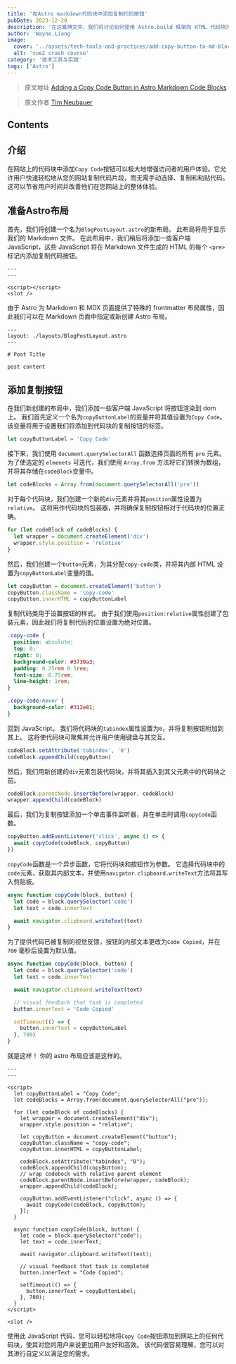 ```yaml
---
title: '在Astro markdown代码块中添加复制代码按钮'
pubDate: 2023-12-20
description: '在这篇博文中，我们将讨论如何使用 Astro.build 框架向 HTML 代码块添加复制代码按钮。但是，提供的 JavaScript 代码也可以在任何其他 HTML 项目中使用。'
author: 'Wayne.Liang'
image:
  cover: '../assets/tech-tools-and-practices/add-copy-button-to-md-block-code.png'
  alt: 'vue2 crash course'
category: '技术工具与实践'
tags: ['Astro']
---
```


> 原文地址 [Adding a Copy Code Button in Astro Markdown Code Blocks](https://timneubauer.dev/blog/copy-code-button-in-astro/)

> 原文作者 [Tim Neubauer](https://timneubauer.dev/)

## Contents

## 介绍

在网站上的代码块中添加`Copy Code`按钮可以极大地增强访问者的用户体验。它允许用户快速轻松地从您的网站复制代码片段，而无需手动选择、复制和粘贴代码。这可以节省用户时间并改善他们在您网站上的整体体验。

## 准备Astro布局

首先，我们将创建一个名为`BlogPostLayout.astro`的新布局。 此布局将用于显示我们的 Markdown 文件。 在此布局中，我们稍后将添加一些客户端 JavaScript，这些 JavaScript 将在 Markdown 文件生成的 HTML 的每个 `<pre>` 标记内添加复制代码按钮。

```astro
---
---

<script></script>
<slot />
```

由于 Astro 为 Markdown 和 MDX 页面提供了特殊的 frontmatter 布局属性，因此我们可以在 Markdown 页面中指定或新创建 Astro 布局。

```astro
---
layout: ./layouts/BlogPostLayout.astro
---

# Post Title

post content
```

## 添加复制按钮

在我们新创建的布局中，我们添加一些客户端 JavaScript 将按钮渲染到 dom 上。 我们首先定义一个名为`copyButtonLabel`的变量并将其值设置为`Copy Code`。 该变量将用于设置我们将添加到代码块的复制按钮的标签。

```javascript
let copyButtonLabel = 'Copy Code'
```

接下来，我们使用 `document.querySelectorAll` 函数选择页面的所有 `pre` 元素。 为了使选定的 `elmenets` 可迭代，我们使用 `Array.from` 方法将它们转换为数组，并将其存储在`codeBlock`变量中。

```javascript
let codeBlocks = Array.from(document.querySelectorAll('pre'))
```

对于每个代码块，我们创建一个新的`div`元素并将其`position`属性设置为`relative`。 这将用作代码块的包装器，并将确保复制按钮相对于代码块的位置正确。

```javascript
for (let codeBlock of codeBlocks) {
  let wrapper = document.createElement('div')
  wrapper.style.position = 'relative'
}
```

然后，我们创建一个`button`元素，为其分配`copy-code`类，并将其内部 HTML 设置为`copyButtonLabel`变量的值。

```javascript
let copyButton = document.createElement('button')
copyButton.className = 'copy-code'
copyButton.innerHTML = copyButtonLabel
```

复制代码类用于设置按钮的样式。 由于我们使用`position:relative`属性创建了包装元素，因此我们将复制代码的位置设置为绝对位置。

```css
.copy-code {
  position: absolute;
  top: 0;
  right: 0;
  background-color: #3730a3;
  padding: 0.25rem 0.5rem;
  font-size: 0.75rem;
  line-height: 1rem;
}

.copy-code:hover {
  background-color: #312e81;
}
```

回到 JavaScript。 我们将代码块的`tabindex`属性设置为`0`，并将复制按钮附加到其上。 这将使代码块可聚焦并允许用户使用键盘与其交互。

```javascript
codeBlock.setAttribute('tabindex', '0')
codeBlock.appendChild(copyButton)
```

然后，我们用新创建的`div`元素包装代码块，并将其插入到其父元素中的代码块之前。

```javascript
codeBlock.parentNode.insertBefore(wrapper, codeBlock)
wrapper.appendChild(codeBlock)
```

最后，我们为复制按钮添加一个单击事件监听器，并在单击时调用`copyCode`函数。

```javascript
copyButton.addEventListener('click', async () => {
  await copyCode(codeBlock, copyButton)
})
```

`copyCode`函数是一个异步函数，它将代码块和按钮作为参数。 它选择代码块中的`code`元素，获取其内部文本，并使用`navigator.clipboard.writeText`方法将其写入剪贴板。

```javascript
async function copyCode(block, button) {
  let code = block.querySelector('code')
  let text = code.innerText

  await navigator.clipboard.writeText(text)
}
```

为了提供代码已被复制的视觉反馈，按钮的内部文本更改为`Code Copied`，并在 `700` 毫秒后设置为默认值。

```javascript
async function copyCode(block, button) {
  let code = block.querySelector('code')
  let text = code.innerText

  await navigator.clipboard.writeText(text)

  // visual feedback that task is completed
  button.innerText = 'Code Copied'

  setTimeout(() => {
    button.innerText = copyButtonLabel
  }, 700)
}
```

就是这样！ 你的 astro 布局应该是这样的。

```astro
---
---

<script>
  let copyButtonLabel = "Copy Code";
  let codeBlocks = Array.from(document.querySelectorAll("pre"));

  for (let codeBlock of codeBlocks) {
    let wrapper = document.createElement("div");
    wrapper.style.position = "relative";

    let copyButton = document.createElement("button");
    copyButton.className = "copy-code";
    copyButton.innerHTML = copyButtonLabel;

    codeBlock.setAttribute("tabindex", "0");
    codeBlock.appendChild(copyButton);
    // wrap codebock with relative parent element
    codeBlock.parentNode.insertBefore(wrapper, codeBlock);
    wrapper.appendChild(codeBlock);

    copyButton.addEventListener("click", async () => {
      await copyCode(codeBlock, copyButton);
    });
  }

  async function copyCode(block, button) {
    let code = block.querySelector("code");
    let text = code.innerText;

    await navigator.clipboard.writeText(text);

    // visual feedback that task is completed
    button.innerText = "Code Copied";

    setTimeout(() => {
      button.innerText = copyButtonLabel;
    }, 700);
  }
</script>

<slot />
```

使用此 JavaScript 代码，您可以轻松地将`Copy Code`按钮添加到网站上的任何代码块，使其对您的用户来说更加用户友好和高效。 该代码很容易理解，您可以对其进行自定义以满足您的需求。
